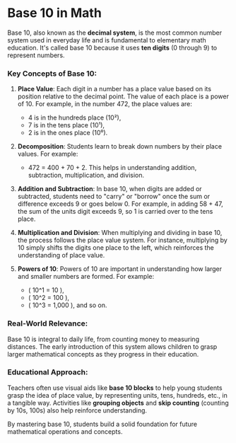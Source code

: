 # Base 10 in Math

Base 10, also known as the **decimal system**, is the most common number system used in everyday life and is fundamental to elementary math education. It's called base 10 because it uses **ten digits** (0 through 9) to represent numbers.

### Key Concepts of Base 10:

1. **Place Value**:
   Each digit in a number has a place value based on its position relative to the decimal point. The value of each place is a power of 10. For example, in the number 472, the place values are:
   - 4 is in the hundreds place (10²),
   - 7 is in the tens place (10¹),
   - 2 is in the ones place (10⁰).

2. **Decomposition**:
   Students learn to break down numbers by their place values. For example:
   - 472 = 400 + 70 + 2.
   This helps in understanding addition, subtraction, multiplication, and division.

3. **Addition and Subtraction**:
   In base 10, when digits are added or subtracted, students need to "carry" or "borrow" once the sum or difference exceeds 9 or goes below 0. For example, in adding 58 + 47, the sum of the units digit exceeds 9, so 1 is carried over to the tens place.

4. **Multiplication and Division**:
   When multiplying and dividing in base 10, the process follows the place value system. For instance, multiplying by 10 simply shifts the digits one place to the left, which reinforces the understanding of place value.

5. **Powers of 10**:
   Powers of 10 are important in understanding how larger and smaller numbers are formed. For example:
   - \( 10^1 = 10 \),
   - \( 10^2 = 100 \),
   - \( 10^3 = 1,000 \),
   and so on.

### Real-World Relevance:
Base 10 is integral to daily life, from counting money to measuring distances. The early introduction of this system allows children to grasp larger mathematical concepts as they progress in their education.

### Educational Approach:
Teachers often use visual aids like **base 10 blocks** to help young students grasp the idea of place value, by representing units, tens, hundreds, etc., in a tangible way. Activities like **grouping objects** and **skip counting** (counting by 10s, 100s) also help reinforce understanding.

By mastering base 10, students build a solid foundation for future mathematical operations and concepts.